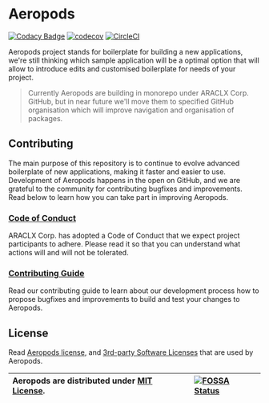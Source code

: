# Aeropods

[![Codacy Badge](https://api.codacy.com/project/badge/Grade/702ed6cc4b064ea3ac1c1d8cdb9217f7)](https://www.codacy.com/gh/ARACLX/aeropods?utm_source=github.com&utm_medium=referral&utm_content=ARACLX/aeropods&utm_campaign=Badge_Grade)
[![codecov](https://codecov.io/gh/ARACLX/aeropods/branch/master/graph/badge.svg)](https://codecov.io/gh/ARACLX/aeropods)
[![CircleCI](https://circleci.com/gh/ARACLX/aeropods.svg?style=svg)](https://circleci.com/gh/ARACLX/aeropods)

Aeropods project stands for boilerplate for building a new applications, we're
still thinking which sample application will be a optimal option that will allow
to introduce edits and customised boilerplate for needs of your project.

> Currently Aeropods are building in monorepo under ARACLX Corp. GitHub, but in near future we'll move them to specified GitHub organisation which will improve navigation and organisation of packages.

## Contributing

The main purpose of this repository is to continue to evolve advanced
boilerplate of new applications, making it faster and easier to use. Development
of Aeropods happens in the open on GitHub, and we are grateful to the community
for contributing bugfixes and improvements. Read below to learn how you can take
part in improving Aeropods.

### [Code of Conduct](./CODE_OF_CONDUCT.md)

ARACLX Corp. has adopted a Code of Conduct that we expect project participants
to adhere. Please read it so that you can understand what actions will and will
not be tolerated.

### [Contributing Guide](./CONTRIBUTING.md)

Read our contributing guide to learn about our development process how to propose bugfixes and improvements to build and test your changes to Aeropods.

## License

Read [Aeropods license](./LICENSE), and
[3rd-party Software Licenses](https://app.fossa.com/attribution/7f1c3528-6cf8-4d0a-a994-19879446656a)
that are used by Aeropods.

| Aeropods are distributed under [MIT License](./LICENSE). | [![FOSSA Status](https://app.fossa.com/api/projects/git%2Bgithub.com%2FARACLX%2Faeropods.svg?type=large)](https://app.fossa.com/projects/git%2Bgithub.com%2FARACLX%2Faeropods?ref=badge_large) |
| :------------------------------------------------------- | :--------------------------------------------------------------------------------------------------------------------------------------------------------------------------------------------- |

